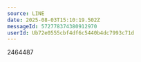 ```yaml
---
source: LINE
date: 2025-08-03T15:10:19.502Z
messageId: 572778374380912970
userId: Ub72e0555cbf4df6c5440b4dc7993c71d
---
```


2464487